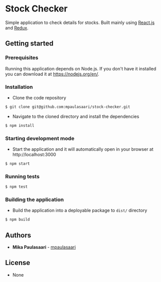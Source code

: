 # Stock Checker

Simple application to check details for stocks. Built mainly using
[React.js](https://reactjs.org/) and [Redux](https://redux.js.org/).


## Getting started

### Prerequisites

Running this application depends on Node.js. If you don't have it installed you
can download it at https://nodejs.org/en/.

### Installation

- Clone the code repository

```bash
$ git clone git@github.com:mpaulasaari/stock-checker.git
```

- Navigate to the cloned directory and install the dependencies

```bash
$ npm install
```

### Starting development mode

- Start the application and it will automatically open in your browser at
http://localhost:3000

```bash
$ npm start
```

### Running tests


```bash
$ npm test
```

### Building the application

- Build the application into a deployable package to `dist/` directory

```bash
$ npm build
```

## Authors

- **Mika Paulasaari** - [mpaulasaari](https://github.com/mpaulasaari/)


## License

- None

